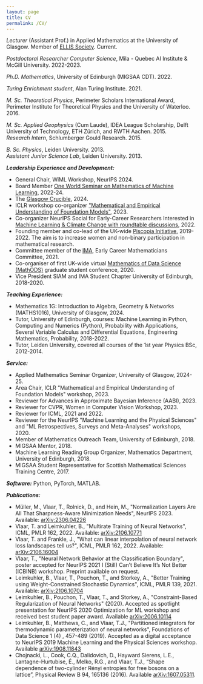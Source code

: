 ```yaml
---
layout: page
title: CV
permalink: /CV/
---
```


  *Lecturer* (Assistant Prof.) in Applied Mathematics at the University of Glasgow. Member of [ELLIS Society](https://ellis.eu). Current. <br>

  *Postdoctoral Researcher Computer Science*, Mila - Quebec AI Institute & McGill University. 2022-2023.

  *Ph.D. Mathematics*, University of Edinburgh (MIGSAA CDT). 2022.

  *Turing Enrichment student*, Alan Turing Institute. 2021.

  *M. Sc. Theoretical Physics*, Perimeter Scholars International Award, Perimeter Institute for Theoretical Physics and the University of Waterloo. 2016.

  *M. Sc. Applied Geophysics* (Cum Laude), IDEA League Scholarship, Delft University of Technology, ETH Zürich, and RWTH Aachen. 2015. <br>
  *Research Intern*, Schlumberger Gould Research. 2015.

  *B. Sc. Physics*, Leiden University. 2013. <br> 
  *Assistant Junior Science Lab*, Leiden University. 2013.
  <!----> 
<!---Extracurricular courses in Complex Analysis, PDEs, and Dynamical Systems.-->


***Leadership Experience and Development:***
- General Chair, WiML Workshop, NeurIPS 2024.
- Board Member [One World Seminar on Mathematics of Machine Learning](https://www.oneworldml.org), 2022-24.
- The [Glasgow Crucible](https://www.gla.ac.uk/myglasgow/ris/researcherdevelopment/researchstaff/crucibleprogramme/), 2024.
- ICLR workshop co-organizer ["Mathematical and Empirical Understanding of Foundation Models"](https://sites.google.com/view/me-fomo2023), 2023.
- Co-organizer NeurIPS Social for Early-Career Researchers Interested in [Machine Learning & Climate Change with roundtable discussions](https://sighellan.github.io/climate-ml-social-2022/), 2022.
- Founding member and co-lead of the UK-wide [Piscopia Initiative]({{TiffanyVlaar.github.io}}/Piscopia), 2019-2022. The aim is to increase women and non-binary participation in mathematical research. 
- Committee member of the [IMA](https://ima.org.uk), Early Career Mathematicians Committee, 2021.
- Co-organiser of first UK-wide virtual [Mathematics of Data Science (MathODS)](https://maths-of-data.github.io) graduate student conference, 2020.
- Vice President SIAM and IMA Student Chapter University of Edinburgh, 2018-2020.

***Teaching Experience:***
- Mathematics 1G: Introduction to Algebra, Geometry & Networks (MATHS1016), University of Glasgow, 2024.
- Tutor, University of Edinburgh, courses: Machine Learning in Python, Computing and Numerics (Python), Probability with Applications, Several Variable Calculus and Differential Equations, Engineering Mathematics, Probability, 2018-2022.
- Tutor, Leiden University, covered all courses of the 1st year Physics BSc, 2012-2014.
<!---Co-Supervisor final year BSc project, 2019-2020.-->

***Service:***
- Applied Mathematics Seminar Organizer, University of Glasgow, 2024-25.
- Area Chair, ICLR "Mathematical and Empirical Understanding of Foundation Models" workshop, 2023.
- Reviewer for Advances in Approximate Bayesian Inference (AABI), 2023.
- Reviewer for CVPR, Women in Computer Vision Workshop, 2023.
- Reviewer for ICML, 2021 and 2022.
- Reviewer for the NeurIPS "Machine Learning and the Physical Sciences" and "ML Retrospectives, Surveys and Meta-Analyses" workshops, 2020.
- Member of Mathematics Outreach Team, University of Edinburgh, 2018.
- MIGSAA Mentor, 2018.
- Machine Learning Reading Group Organizer, Mathematics Department, University of Edinburgh, 2018.
- MIGSAA Student Representative for Scottish Mathematical Sciences Training Centre, 2017.

***Software:***
Python, PyTorch, MATLAB.

***Publications:***
- Müller, M., Vlaar, T., Rolnick, D., and Hein, M., "Normalization Layers Are All That Sharpness-Aware Minimization Needs", NeurIPS 2023. Available: [arXiv:2306.04226](https://arxiv.org/abs/2306.04226)
- Vlaar, T. and Leimkuhler, B., "Multirate Training of Neural Networks", ICML, PMLR 162, 2022. Available: [arXiv:2106.10771](https://arxiv.org/abs/2106.10771)
- Vlaar, T. and Frankle, J., "What can linear interpolation of neural network loss landscapes tell us?", ICML, PMLR 162, 2022. Available: [arXiv:2106.16004](https://arxiv.org/abs/2106.16004)
- Vlaar, T., "Neural Network Behavior at the Classification Boundary", poster accepted for NeurIPS 2021 I (Still) Can’t Believe It’s Not Better (ICBINB) workshop. Preprint available on request.
- Leimkuhler, B., Vlaar, T., Pouchon, T., and Storkey, A., "Better Training using Weight-Constrained Stochastic Dynamics", ICML, PMLR 139, 2021. Available: [arXiv:2106.10704](https://arxiv.org/abs/2106.10704)
- Leimkuhler, B., Pouchon, T., Vlaar, T., and Storkey, A., "Constraint-Based Regularization of Neural Networks" (2020). Accepted as spotlight presentation for NeurIPS 2020 Optimization for ML workshop and received best student paper award. Available [arXiv:2006.10114](https://arxiv.org/abs/2006.10114)
- Leimkuhler, B., Matthews, C., and Vlaar, T.J., "Partitioned integrators for thermodynamic parameterization of neural networks", Foundations of Data Science 1 (4) , 457-489 (2019). Accepted as a digital acceptance to NeurIPS 2019 Machine Learning and the Physical Sciences workshop. Available [arXiv:1908.11843](https://arxiv.org/abs/1908.11843)
- Chojnacki, L., Cook, C.Q., Dalidovich, D., Hayward Sierens, L.E., Lantagne-Hurtubise, É., Melko, R.G., and Vlaar, T.J., “Shape dependence of two-cylinder Rényi entropies for free bosons on a lattice”, Physical Review B 94, 165136 (2016). Available [arXiv:1607.05311](https://arxiv.org/abs/1607.05311). 

